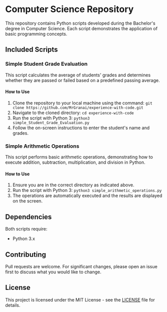 # Computer Science Repository

This repository contains Python scripts developed during the Bachelor's degree in Computer Science. Each script demonstrates the application of basic programming concepts.

## Included Scripts

### Simple Student Grade Evaluation
This script calculates the average of students' grades and determines whether they are passed or failed based on a predefined passing average.

#### How to Use
1. Clone the repository to your local machine using the command:
   `git clone https://github.com/MrGranai/experience-with-code.git`
2. Navigate to the cloned directory:
   `cd experience-with-code`
3. Run the script with Python 3:
   `python3 simple_Student_Grade_Evaluation.py`
4. Follow the on-screen instructions to enter the student's name and grades.

### Simple Arithmetic Operations
This script performs basic arithmetic operations, demonstrating how to execute addition, subtraction, multiplication, and division in Python.

#### How to Use
1. Ensure you are in the correct directory as indicated above.
2. Run the script with Python 3:
   `python3 simple_arithmetic_operations.py`
3. The operations are automatically executed and the results are displayed on the screen.

## Dependencies
Both scripts require:
- Python 3.x

## Contributing
Pull requests are welcome. For significant changes, please open an issue first to discuss what you would like to change.

## License
This project is licensed under the MIT License - see the [LICENSE](LICENSE) file for details.
